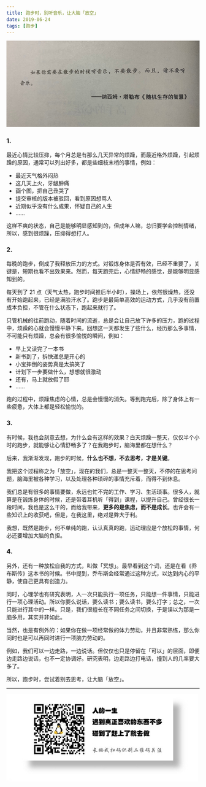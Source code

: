```yaml
---
title: 跑步时，别听音乐，让大脑「放空」
date: 2019-06-24
tags: [跑步]
---
```


![](./_image/IMG_3575.jpeg)

### 1. 
最近心情比较压抑，每个月总是有那么几天异常的烦躁，而最近格外烦躁，引起烦躁的原因，通常可以列出好多，都是些细枝末梢的事情，例如：

- 最近天气格外闷热
- 这几天上火，牙龈肿痛
- 画个图，把自己丑哭了
- 提交审核的版本被驳回，看到原因想骂人
- 近期似乎没有什么成果，怀疑自己的人生
- ……

这样不爽的状态，自己是能够明显感知到的，但成年人嘛，总归要学会控制情绪，所以，感到很烦躁，压抑得想打人。

### 2. 
每晚的跑步，倒成了我释放压力的方式。对锻炼身体是否有效，已经不重要了，关键是，短期也看不出效果来。然而，每天跑完后，心情舒畅的感觉，是能够明显感知到的。

每天到了 21 点（天气太热，跑步时间推后半小时），操场上，依然很燥热，还没有开始跑起来，已经是满脸汗水了。跑步是最简单高效的运动方式，几乎没有前置成本负担，不管在什么状态下，跑起来就行了。

只管机械的往前跑动，随着时间的流逝，总是会让自己放下许多的压力，跑的过程中，烦躁的心就会慢慢平静下来。回想这一天都发生了些什么，经历那么多事情，不可能只有烦躁，总会有很多愉悦的瞬间，例如：

- 早上又读完了一本书
- 新书到了，拆快递总是开心的
- 小宝摔倒的姿势真是太搞笑了
- 计划下一步要做什么，想想就很激动
- 还有，马上就放假了耶
- ……

跑的过程中，烦躁焦虑的心情，总是会慢慢的消失。等到跑完后，除了身体上有一些疲惫，大体上都是轻松愉悦的。

### 3. 
有时候，我也会刻意去想，为什么会有这样的效果？白天烦躁一整天，仅仅半个小时的跑步，就能够让心情舒畅多了？在我跑步时，脑海里都在想什么？

后来，我渐渐发现，跑步的时候，**什么也不想，不去思考，才是关键**。

我把这个过程称之为「放空」，现在的我们，总是一整天一整天，不停的在思考问题，脑海里被各种学习，以及处理各种琐碎的事情充斥着，而得不到休息。

我们总是有很多的事情要做，永远也忙不完的工作、学习、生活琐事。很多人，就算是在锻炼身体的时候，还是带着耳机听「得到」课程，以提升自己。曾经很长一段时间，我也是这么干的，而给我带来，**更多的是焦虑，而不是成长**。也许会有一些知识上的收获吧，但是，在我这里，绝对是弊大于利。

我想，既然是跑步，何不单纯的跑，认认真真的跑，运动理应是个放松的事情，何必还要增加大脑的负担。

### 4.
另外，还有一种放松自我的方式，叫做「冥想」。最早看到这个词，还是在看《乔布斯传》这本书的时候。书中提到，乔布斯会经常通过这种方式，以达到内心的平静，使自己更具有创造力。

同时，心理学也有研究表明，人一次只能执行一项任务，只能想一件事情，只能进行一项心理活动。所以你要么说话，要么读书；要么读书，要么打字；总之，一次只能进行其中的一样。只是，我们很擅长在不同任务之间切换，于是误以为那是一脑多用，其实并非如此。  

当然，也是有例外的：如果你在做一项经常做的体力劳动，并且非常熟练，那么你同时也是可以再同时进行一项脑力劳动的。

例如，我们可以一边走路，一边说话。但仅仅也只是停留在「可以」的层面，即便边走路边说话，也不一定协调好。研究表明，边走路边打电话，撞到人的几率要大多了。

所以，跑步时，尝试着别去思考，让大脑「放空」。

---
![](/image/weixin.jpg)